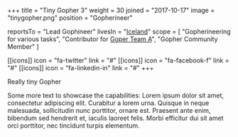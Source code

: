 +++
  title = "Tiny Gopher 3"
  weight = 30
  joined = "2017-10-17"
  image = "tinygopher.png"
  position = "Gopherineer"
  
  reportsTo = "Lead Gophineer"
  livesIn = "[Iceland](https://www.google.com/maps/place/Iceland/)"
  scope = [
    "Gopherineering for various tasks",
    "Contributor for [Goper Team A](#)",
    "Gopher Community Member"
  ]


  [[icons]]
    icon = "fa-twitter"
    link = "#"
  [[icons]]
    icon = "fa-facebook-f"
    link = "#"
  [[icons]]
    icon = "fa-linkedin-in"
    link = "#"
+++
    
  Really tiny Gopher

  Some more text to showcase the capabilities:
  Lorem ipsum dolor sit amet, consectetur adipiscing elit.
  Curabitur a lorem urna.
  Quisque in neque malesuada, sollicitudin nunc porttitor, ornare est.
  Praesent ante enim, bibendum sed hendrerit et, iaculis laoreet felis.
  Morbi efficitur dui sit amet orci porttitor, nec tincidunt turpis elementum.
